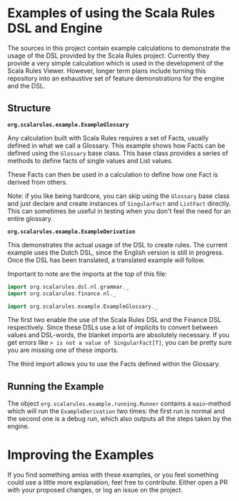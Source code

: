 # Examples of using the Scala Rules DSL and Engine

The sources in this project contain example calculations to demonstrate the usage of the DSL provided by
the Scala Rules project. Currently they provide a very simple calculation which is used in the development
of the Scala Rules Viewer. However, longer term plans include turning this repository into an exhaustive
set of feature demonstrations for the engine and the DSL.

## Structure

**`org.scalarules.example.ExampleGlossary`**

Any calculation built with Scala Rules requires a set of Facts, usually defined in what we call a Glossary.
This example shows how Facts can be defined using the `Glossary` base class. This base class provides a series
of methods to define facts of single values and List values.

These Facts can then be used in a calculation to define how one Fact is derived from others.

Note: if you like being hardcore, you can skip using the `Glossary` base class and just declare and create instances
of `SingularFact` and `ListFact` directly. This can sometimes be useful in testing when you don't feel the need for
an entire glossary.

**`org.scalarules.example.ExampleDerivation`**

This demonstrates the actual usage of the DSL to create rules. The current example uses the Dutch DSL, since the
English version is still in progress. Once the DSL has been translated, a translated example will follow.

Important to note are the imports at the top of this file:

```scala
import org.scalarules.dsl.nl.grammar._
import org.scalarules.finance.nl._

import org.scalarules.example.ExampleGlossary._
```

The first two enable the use of the Scala Rules DSL and the Finance DSL respectively. Since these DSLs use a lot of
implicits to convert between values and DSL-words, the blanket imports are absolutely necessary. If you get errors like
`> is not a value of SingularFact[T]`, you can be pretty sure you are missing one of these imports.

The third import allows you to use the Facts defined within the Glossary.

## Running the Example

The object `org.scalarules.example.running.Runner` contains a `main`-method which will run the `ExampleDerivation` two
times: the first run is normal and the second one is a debug run, which also outputs all the steps taken by the engine.

# Improving the Examples

If you find something amiss with these examples, or you feel something could use a little more explanation, feel free
to contribute. Either open a PR with your proposed changes, or log an issue on the project.
